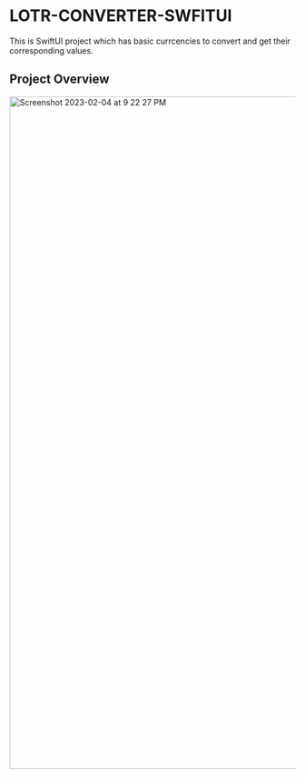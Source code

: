 # LOTR-CONVERTER-SWFITUI
This is SwiftUI project which has basic currcencies to convert and get their corresponding values.

## Project Overview
<img width="1184" alt="Screenshot 2023-02-04 at 9 22 27 PM" src="https://user-images.githubusercontent.com/76816147/216778274-6bf1e660-362e-4f9f-afc4-96adc1040c9a.png">

